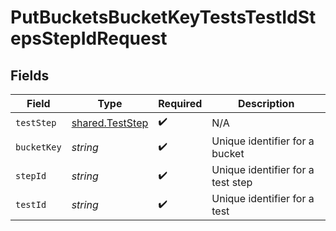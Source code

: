 # PutBucketsBucketKeyTestsTestIdStepsStepIdRequest


## Fields

| Field                                                     | Type                                                      | Required                                                  | Description                                               |
| --------------------------------------------------------- | --------------------------------------------------------- | --------------------------------------------------------- | --------------------------------------------------------- |
| `testStep`                                                | [shared.TestStep](../../../sdk/models/shared/teststep.md) | :heavy_check_mark:                                        | N/A                                                       |
| `bucketKey`                                               | *string*                                                  | :heavy_check_mark:                                        | Unique identifier for a bucket                            |
| `stepId`                                                  | *string*                                                  | :heavy_check_mark:                                        | Unique identifier for a test step                         |
| `testId`                                                  | *string*                                                  | :heavy_check_mark:                                        | Unique identifier for a test                              |